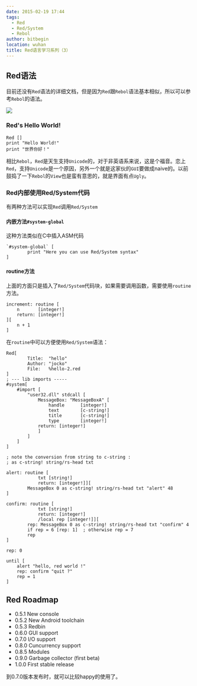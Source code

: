 ```yaml
---
date: 2015-02-19 17:44
tags: 
  - Red
  - Red/System
  - Rebol
author: bitbegin
location: wuhan
title: Red语言学习系列（3）
---
```


## Red语法

目前还没有`Red`语法的详细文档，但是因为`Red`跟`Rebol`语法基本相似，所以可以参考`Rebol`的语法。

![](@assets/2015-02-19-red-study-3/mac-red030.png)

### Red's Hello World!

    Red []
    print "Hello World!"
    print "世界你好！"
    
相比`Rebol`，`Red`是天生支持`Unicode`的，对于非英语系来说，这是个福音。恋上`Red`，支持`Unicode`是一个原因，另外一个就是这家伙的`GUI`要做成naive的。以前鼓捣了一下`Rebol`的`View`也是蛮有意思的，就是界面有点`Ugly`。

### Red内部使用Red/System代码

有两种方法可以实现`Red`调用`Red/System`

#### 内嵌方法`#system-global`

这种方法类似在C中插入ASM代码

    `#system-global` [
            print "Here you can use Red/System syntax"
    ]

#### routine方法

上面的方面只是插入了`Red/System`代码块，如果需要调用函数，需要使用`routine`方法。

    increment: routine [
        n       [integer!]
        return: [integer!]
    ][
        n + 1
    ]

在`routine`中可以方便使用`Red/System`语法：

```
Red[
        Title:  "hello"
        Author: "jocko"
        File:   %hello-2.red
]
; --- lib imports -----
#system[
    #import [
        "user32.dll" stdcall [
            MessageBox: "MessageBoxA" [
                handle      [integer!] 
                text        [c-string!] 
                title       [c-string!]
                type        [integer!]
            return: [integer!]
            ]
        ]
    ]
]

; note the conversion from string to c-string : 
; as c-string! string/rs-head txt

alert: routine [
            txt [string!] 
            return: [integer!]][
        MessageBox 0 as c-string! string/rs-head txt "alert" 48 
]

confirm: routine [
            txt [string!] 
            return: [integer!] 
            /local rep [integer!]][
        rep: MessageBox 0 as c-string! string/rs-head txt "confirm" 4 
        if rep = 6 [rep: 1]  ; otherwise rep = 7
        rep
]

rep: 0

until [
    alert "hello, red world !"
    rep: confirm "quit ?"    
    rep = 1
] 
```

## Red Roadmap

* 0.5.1 New console
* 0.5.2 New Android toolchain
* 0.5.3 Redbin
* 0.6.0 GUI support
* 0.7.0 I/O support
* 0.8.0 Cuncurrency support
* 0.8.5 Modules
* 0.9.0 Garbage collector (first beta)
* 1.0.0 First stable release

到0.7.0版本发布时，就可以比较happy的使用了。

<Vssue :title="$title" />
